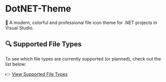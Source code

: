 # DotNET-Theme
🎨 A modern, colorful and professional file icon theme for .NET projects in Visual Studio.

## 🔍 Supported File Types

To see which file types are currently supported (or planned), check out the list below:

👉 [View Supported File Types](./SUPPORTED-FILETYPES.md)
